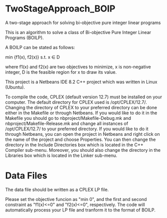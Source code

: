 # TwoStageApproach_BOIP
A two-stage approach for solving bi-objective pure integer linear programs

This is an algorithm to solve a class of Bi-objective Pure Integer Linear Programs (BOILP).

A BOILP can be stated as follows:

min {f1(x), f2(x)}
s.t. x ∈ D

where f1(x) and f2(x) are two objectives to minimize, x is non-negative integer, D is the feasible region for x to draw its value.

This project is a Netbeans IDE 8.2 C++ project which was written in Linux (Ubuntu).

To compile the code, CPLEX (default version 12.7) must be installed on your computer. The default directory for CPLEX used is /opt/CPLEX/12.7/. Changing the directory of CPLEX to your preferred directory can be done either in the Makefile or through Netbeans. If you would like to do it in the Makefile you should go to nbproject/Makefile-Debug.mk and nbproject/Makefile-Release.mk and change all instances of /opt/CPLEX/12.7/ to your preferred directory. If you would like to do it through Netbeans, you can open the project in Netbeans and right click on the name of the project and choose Properties. You can then change the directory in the Include Directories box which is located in the C++ Compiler sub-menu. Moreover, you should also change the directory in the Libraries box which is located in the Linker sub-menu.

# Data Files
The data file should be written as a CPLEX LP file. 

Please set the objective funcion as "min 0", and the first and second constraint as "f1(x)<=0" and "f2(x)<=0", respectively. The code will automatically process your LP file and tranform it to the format of BOILP.
